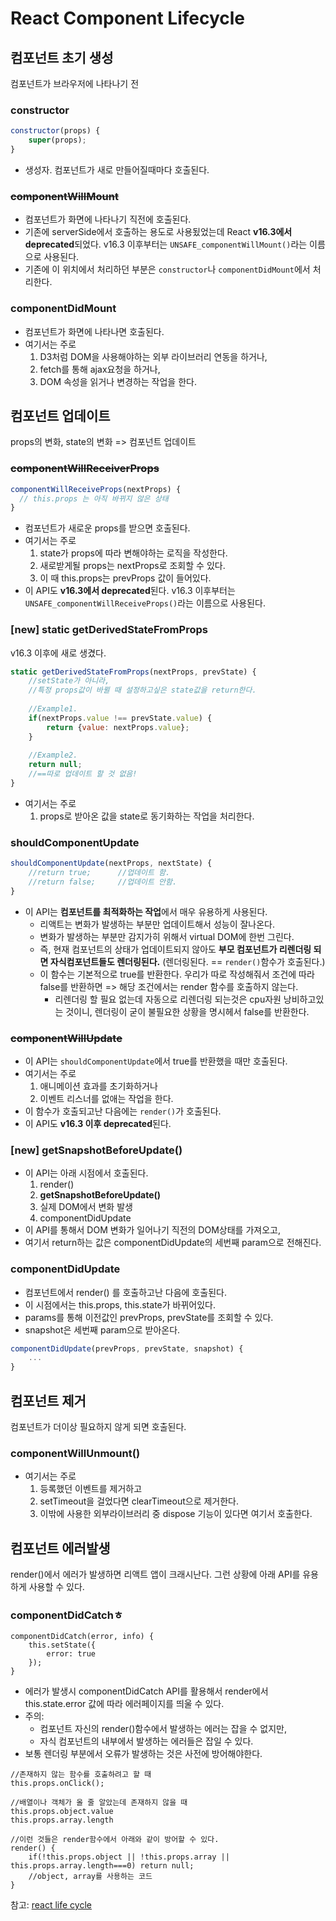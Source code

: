 # React Component Lifecycle

## 컴포넌트 초기 생성

컴포넌트가 브라우저에 나타나기 전

### constructor

```javascript
constructor(props) {
	super(props);
}
```

- 생성자. 컴포넌트가 새로 만들어질때마다 호출된다.

### <s>componentWillMount</s>

- 컴포넌트가 화면에 나타나기 직전에 호출된다.
- 기존에 serverSide에서 호출하는 용도로 사용됬었는데 React **v16.3에서 deprecated**되었다. v16.3 이후부터는 `UNSAFE_componentWillMount()`라는 이름으로 사용된다.
- 기존에 이 위치에서 처리하던 부분은 `constructor`나 `componentDidMount`에서 처리한다.

### componentDidMount

- 컴포넌트가 화면에 나타나면 호출된다.
- 여기서는 주로 
	1. D3처럼 DOM을 사용해야하는 외부 라이브러리 연동을 하거나, 
	2. fetch를 통해 ajax요청을 하거나,
	3. DOM 속성을 읽거나 변경하는 작업을 한다.

## 컴포넌트 업데이트

props의 변화, state의 변화 => 컴포넌트 업데이트

### <s>componentWillReceiverProps</s>

```javascript
componentWillReceiveProps(nextProps) {
  // this.props 는 아직 바뀌지 않은 상태
}
```

- 컴포넌트가 새로운 props를 받으면 호출된다.
- 여기서는 주로
	1. state가 props에 따라 변해야하는 로직을 작성한다.
	2. 새로받게될 props는 nextProps로 조회할 수 있다.
	3. 이 때 this.props는 prevProps 값이 들어있다.
- 이 API도 **v16.3에서 deprecated**된다. v16.3 이후부터는 `UNSAFE_componentWillReceiveProps()`라는 이름으로 사용된다.

### [new] static getDerivedStateFromProps

v16.3 이후에 새로 생겼다.

```javascript
static getDerivedStateFromProps(nextProps, prevState) {
	//setState가 아니라,
	//특정 props값이 바뀔 때 설정하고싶은 state값을 return한다.
	
	//Example1.
	if(nextProps.value !== prevState.value) {
		return {value: nextProps.value};
	}
	
	//Example2.
	return null;
	//==따로 업데이트 할 것 없음!	
}
```

- 여기서는 주로
	1. props로 받아온 값을 state로 동기화하는 작업을 처리한다.

### shouldComponentUpdate

```javascript
shouldComponentUpdate(nextProps, nextState) {
	//return true;		//업데이트 함. 
	//return false; 	//업데이트 안함.
}
```

- 이 API는 **컴포넌트를 최적화하는 작업**에서 매우 유용하게 사용된다.
	- 리액트는 변화가 발생하는 부분만 업데이트해서 성능이 잘나온다.
	- 변화가 발생하는 부분만 감지가히 위해서 virtual DOM에 한번 그린다.
	- 즉, 현재 컴포넌트의 상태가 업데이트되지 않아도 **부모 컴포넌트가 리렌더링 되면 자식컴포넌트들도 렌더링된다.** (렌더링된다. == `render()`함수가 호출된다.)
	- 이 함수는 기본적으로 true를 반환한다. 우리가 따로 작성해줘서 조건에 따라 false를 반환하면 => 해당 조건에서는 render 함수를 호출하지 않는다.
		- 리렌더링 할 필요 없는데 자동으로 리렌더링 되는것은 cpu자원 낭비하고있는 것이니, 렌더링이 굳이 불필요한 상황을 명시헤서 false를 반환한다.

### <s>componentWillUpdate</s>

- 이 API는 `shouldComponentUpdate`에서 true를 반환했을 때만 호출된다.
- 여기서는 주로
	1. 애니메이션 효과를 초기화하거나
	2. 이벤트 리스너를 없애는 작업을 한다.
- 이 함수가 호출되고난 다음에는 `render()`가 호출된다.
- 이 API도 **v16.3 이후 deprecated**된다.

### [new] getSnapshotBeforeUpdate()

- 이 API는 아래 시점에서 호출된다.
	1. render()
	2. **getSnapshotBeforeUpdate()**
	3. 실제 DOM에서 변화 발생
	4. componentDidUpdate
- 이 API를 통해서 DOM 변화가 일어나기 직전의 DOM상태를 가져오고,
- 여기서 return하는 값은 componentDidUpdate의 세번째 param으로 전해진다.

### componentDidUpdate

- 컴포넌트에서 render() 를 호출하고난 다음에 호출된다.
- 이 시점에서는 this.props, this.state가 바뀌어있다.
- params를 통해 이전값인 prevProps, prevState를 조회할 수 있다.
- snapshot은 세번째 param으로 받아온다.

```javascript
componentDidUpdate(prevProps, prevState, snapshot) {
	...
}
```

## 컴포넌트 제거

컴포넌트가 더이상 필요하지 않게 되면 호출된다.

### componentWillUnmount()

- 여기서는 주로
	1. 등록했던 이벤트를 제거하고
	2. setTimeout을 걸었다면 clearTimeout으로 제거한다.
	3. 이밖에 사용한 외부라이브러리 중 dispose 기능이 있다면 여기서 호출한다.

## 컴포넌트 에러발생

render()에서 에러가 발생하면 리액트 앱이 크래시난다. 그런 상황에 아래 API를 유용하게 사용할 수 있다.

### componentDidCatchㅎ
```
componentDidCatch(error, info) {
	this.setState({
		error: true
	});
}
```
	
- 에러가 발생시 componentDidCatch API를 활용해서 render에서 this.state.error 값에 따라 에러페이지를 띄울 수 있다.
- 주의: 
	- 컴포넌트 자신의 render()함수에서 발생하는 에러는 잡을 수 없지만, 
	- 자식 컴포넌트의 내부에서 발생하는 에러들은 잡일 수 있다.
- 보통 렌더링 부분에서 오류가 발생하는 것은 사전에 방어해야한다.

```
//존재하지 않는 함수를 호출하려고 할 때
this.props.onClick();

//배열이나 객체가 올 줄 알았는데 존재하지 않을 때
this.props.object.value
this.props.array.length

//이런 것들은 render함수에서 아래와 같이 방어할 수 있다.
render() {
	if(!this.props.object || !this.props.array || this.props.array.length===0) return null;
	//object, array를 사용하는 코드
}
```

참고: [react life cycle]()